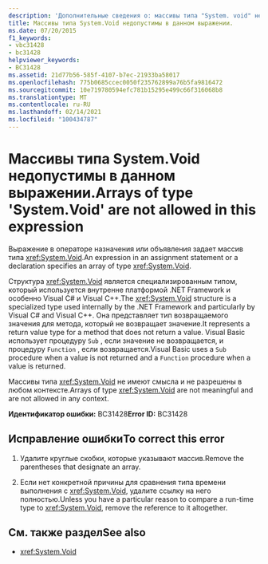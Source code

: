 ```yaml
---
description: 'Дополнительные сведения о: массивы типа "System. void" не допускаются в этом выражении'
title: Массивы типа System.Void недопустимы в данном выражении.
ms.date: 07/20/2015
f1_keywords:
- vbc31428
- bc31428
helpviewer_keywords:
- BC31428
ms.assetid: 21d77b56-585f-4107-b7ec-21933ba58017
ms.openlocfilehash: 775b0685ccec0050f235762899a76b5fa9816472
ms.sourcegitcommit: 10e719780594efc781b15295e499c66f316068b8
ms.translationtype: MT
ms.contentlocale: ru-RU
ms.lasthandoff: 02/14/2021
ms.locfileid: "100434787"
---
```

# <a name="arrays-of-type-systemvoid-are-not-allowed-in-this-expression"></a><span data-ttu-id="cdf3c-103">Массивы типа System.Void недопустимы в данном выражении.</span><span class="sxs-lookup"><span data-stu-id="cdf3c-103">Arrays of type 'System.Void' are not allowed in this expression</span></span>

<span data-ttu-id="cdf3c-104">Выражение в операторе назначения или объявления задает массив типа <xref:System.Void>.</span><span class="sxs-lookup"><span data-stu-id="cdf3c-104">An expression in an assignment statement or a declaration specifies an array of type <xref:System.Void>.</span></span>  
  
 <span data-ttu-id="cdf3c-105">Структура <xref:System.Void> является специализированным типом, который используется внутренне платформой .NET Framework и особенно Visual C# и Visual C++.</span><span class="sxs-lookup"><span data-stu-id="cdf3c-105">The <xref:System.Void> structure is a specialized type used internally by the .NET Framework and particularly by Visual C# and Visual C++.</span></span> <span data-ttu-id="cdf3c-106">Она представляет тип возвращаемого значения для метода, который не возвращает значение.</span><span class="sxs-lookup"><span data-stu-id="cdf3c-106">It represents a return value type for a method that does not return a value.</span></span> <span data-ttu-id="cdf3c-107">Visual Basic использует процедуру `Sub` , если значение не возвращается, и процедуру `Function` , если возвращается.</span><span class="sxs-lookup"><span data-stu-id="cdf3c-107">Visual Basic uses a `Sub` procedure when a value is not returned and a `Function` procedure when a value is returned.</span></span>  
  
 <span data-ttu-id="cdf3c-108">Массивы типа <xref:System.Void> не имеют смысла и не разрешены в любом контексте.</span><span class="sxs-lookup"><span data-stu-id="cdf3c-108">Arrays of type <xref:System.Void> are not meaningful and are not allowed in any context.</span></span>  
  
 <span data-ttu-id="cdf3c-109">**Идентификатор ошибки:** BC31428</span><span class="sxs-lookup"><span data-stu-id="cdf3c-109">**Error ID:** BC31428</span></span>  
  
## <a name="to-correct-this-error"></a><span data-ttu-id="cdf3c-110">Исправление ошибки</span><span class="sxs-lookup"><span data-stu-id="cdf3c-110">To correct this error</span></span>  
  
1. <span data-ttu-id="cdf3c-111">Удалите круглые скобки, которые указывают массив.</span><span class="sxs-lookup"><span data-stu-id="cdf3c-111">Remove the parentheses that designate an array.</span></span>  
  
2. <span data-ttu-id="cdf3c-112">Если нет конкретной причины для сравнения типа времени выполнения с <xref:System.Void>, удалите ссылку на него полностью.</span><span class="sxs-lookup"><span data-stu-id="cdf3c-112">Unless you have a particular reason to compare a run-time type to <xref:System.Void>, remove the reference to it altogether.</span></span>  
  
## <a name="see-also"></a><span data-ttu-id="cdf3c-113">См. также раздел</span><span class="sxs-lookup"><span data-stu-id="cdf3c-113">See also</span></span>

- <xref:System.Void>
